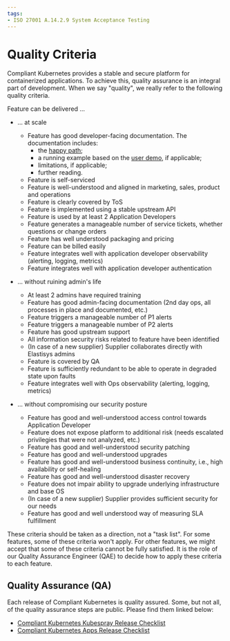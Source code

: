 ```yaml
---
tags:
- ISO 27001 A.14.2.9 System Acceptance Testing
---
```

# Quality Criteria

Compliant Kubernetes provides a stable and secure platform for containerized applications.
To achieve this, quality assurance is an integral part of development.
When we say "quality", we really refer to the following quality criteria.

Feature can be delivered ...

* ... at scale
    * Feature has good developer-facing documentation. The documentation includes:
        * the [happy path](https://en.wikipedia.org/wiki/Happy_path);
        * a running example based on the [user demo](https://github.com/elastisys/compliantkubernetes/tree/main/user-demo), if applicable;
        * limitations, if applicable;
        * further reading.
    * Feature is self-serviced
    * Feature is well-understood and aligned in marketing, sales, product and operations
    * Feature is clearly covered by ToS
    * Feature is implemented using a stable upstream API
    * Feature is used by at least 2 Application Developers
    * Feature generates a manageable number of service tickets, whether questions or change orders
    * Feature has well understood packaging and pricing
    * Feature can be billed easily
    * Feature integrates well with application developer observability (alerting, logging, metrics)
    * Feature integrates well with application developer authentication

* ... without ruining admin's life
    * At least 2 admins have required training
    * Feature has good admin-facing documentation (2nd day ops, all processes in place and documented, etc.)
    * Feature triggers a manageable number of P1 alerts
    * Feature triggers a manageable number of P2 alerts
    * Feature has good upstream support
    * All information security risks related to feature have been identified
    * (In case of a new supplier) Supplier collaborates directly with Elastisys admins
    * Feature is covered by QA
    * Feature is sufficiently redundant to be able to operate in degraded state upon faults
    * Feature integrates well with Ops observability (alerting, logging, metrics)

* ... without compromising our security posture
    * Feature has good and well-understood access control towards Application Developer
    * Feature does not expose platform to additional risk (needs escalated privilegies that were not analyzed, etc.)
    * Feature has good and well-understood security patching
    * Feature has good and well-understood upgrades
    * Feature has good and well-understood business continuity, i.e., high availability or self-healing
    * Feature has good and well-understood disaster recovery
    * Feature does not impair ability to upgrade underlying infrastructure and base OS
    * (In case of a new supplier) Supplier provides sufficient security for our needs
    * Feature has good and well understood way of measuring SLA fulfillment

These criteria should be taken as a direction, not a "task list".
For some features, some of these criteria won't apply.
For other features, we might accept that some of these criteria cannot be fully satisfied.
It is the role of our Quality Assurance Engineer (QAE) to decide how to apply these criteria to each feature.

## Quality Assurance (QA)

Each release of Compliant Kubernetes is quality assured.
Some, but not all, of the quality assurance steps are public.
Please find them linked below:

- [Compliant Kubernetes Kubespray Release Checklist](https://github.com/elastisys/compliantkubernetes-kubespray/blob/main/.github/ISSUE_TEMPLATE/release.md)
- [Compliant Kubernetes Apps Release Checklist](https://github.com/elastisys/compliantkubernetes-apps/blob/main/.github/ISSUE_TEMPLATE/release.md)
